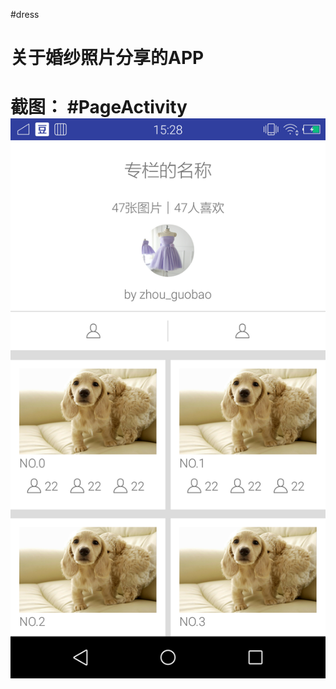 #dress

<h1>关于婚纱照片分享的APP<h1>
截图：
#PageActivity
<img src='https://github.com/zhouzidan/dress/blob/master/device-2016-04-06-152857.png' />
